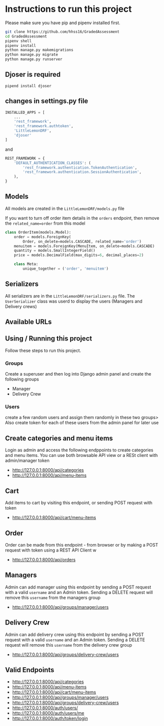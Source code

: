 # Instructions to run this project

Please make sure you have pip and pipenv installed first. 

```sh
git clone https://github.com/hhss16/GradedAssessment
cd GradedAssessment
pipenv shell
pipenv install 
python manage.py makemigrations 
python manage.py migrate
python manage.py runserver
```

## Djoser is required

`pipend install djoser`

## changes in settings.py file 

```python 
INSTALLED_APPS = [
    ...
    'rest_framework',
    'rest_framework.authtoken',
    'LittleLemonDRF',
    'djoser'
]

```

and

```python
REST_FRAMEWORK = {
    'DEFAULT_AUTHENTICATION_CLASSES': (
        'rest_framework.authentication.TokenAuthentication',
        'rest_framework.authentication.SessionAuthentication',
    ),
}

```

## Models

All models are created in the `LittleLemonDRF/models.py` file

If you want to turn off order item details in the `orders` endpoint, then remove the `related_name=order` from this model

```python
class OrderItem(models.Model):
    order = models.ForeignKey(
        Order, on_delete=models.CASCADE, related_name='order')
    menuitem = models.ForeignKey(MenuItem, on_delete=models.CASCADE)
    quantity = models.SmallIntegerField()
    price = models.DecimalField(max_digits=6, decimal_places=2)

    class Meta:
        unique_together = ('order', 'menuitem')

```

## Serializers 

All serializers are in the `LittleLemonDRF/serializers.py` file. The `UserSerializer` class was userd to display the users (Managers and Delivery crews)

## Available URLs

## Using / Running this project

Follow these steps to run this project. 

### Groups 
Create a superuser and then log into Django admin panel and create the following groups

* Manager
* Delivery Crew

### Users
create a few random users and assign them randomly in these two groups> Also create token for each of these users from the admin panel for later use


## Create categories and menu items 

Login as admin and access the following endppoints to create categories and menu items. You can use both browsable API view or a RESt client with admin/manager token
 * http://127.0.0.1:8000/api/categories
 * http://127.0.0.1:8000/api/menu-items

## Cart

Add items to cart by visiting this endpoint, or sending POST request with token

* http://127.0.0.1:8000/api/cart/menu-items

## Order 

Order can be made from this endpoint - from browser or by making a POST request with token using a REST API Client w

* http://127.0.0.1:8000/api/orders


## Managers 

Admin can add manager using this endpoint by sending a POST request with a valid `username` and an Admin token. Sending a DELETE request will remove this `username` from the managers group

* http://127.0.0.1:8000/api/groups/manager/users


## Delivery Crew

Admin can add delivery crew using this endpoint by sending a POST request with a valid `username` and an Admin token. Sending a DELETE request will remove this `username` from the delivery crew group

* http://127.0.0.1:8000/api/groups/delivery-crew/users


## Valid Endpoints
 * http://127.0.0.1:8000/api/categories
 * http://127.0.0.1:8000/api/menu-items
* http://127.0.0.1:8000/api/cart/menu-items
* http://127.0.0.1:8000/api/groups/manager/users
* http://127.0.0.1:8000/api/groups/delivery-crew/users
* http://127.0.0.1:8000/auth/users/
* http://127.0.0.1:8000/auth/users/me
* http://127.0.0.1:8000/auth/token/login
